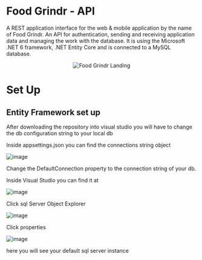 # Food Grindr - API

A REST application interface for the web & mobile application by the name of Food Grindr. An API for authentication, sending and receiving application data and managing the work with the database. It is using the Microsoft .NET 6 framework, .NET Entity Core and is connected to a MySQL database.

<p align="center">
  <img src="https://s3-alpha.figma.com/thumbnails/abd426ef-537d-485d-8080-716bc83c9ebe?X-Amz-Algorithm=AWS4-HMAC-SHA256&X-Amz-Credential=AKIAQ4GOSFWCXRDAEEF3%2F20230309%2Fus-west-2%2Fs3%2Faws4_request&X-Amz-Date=20230309T000000Z&X-Amz-Expires=604800&X-Amz-SignedHeaders=host&X-Amz-Signature=72ea746908111cccf54970bab65b2002451f9dfc855304004b1b1c5ae3c05b85" alt="Food Grindr Landing"/>
</p>

# Set Up

## Entity Framework set up 
After downloading the repository into visual studio you will have to change the db configuration string to your local db

Inside appsettings.json you can find the connections string object 

![image](https://user-images.githubusercontent.com/79595804/223860935-ad59766f-2930-4c92-a3b4-295edc9246ae.png)

Change the DefaultConnection property to the connection string of your db. 


Inside Visual Studio you can find it at 


![image](https://user-images.githubusercontent.com/79595804/223861191-ff80d9e8-94a2-44a6-96c8-d1475d252951.png)


Click sql Server Object Explorer


![image](https://user-images.githubusercontent.com/79595804/223861276-366c9b10-a99a-4f79-9033-fd8fb53c82ee.png)


Click properties


![image](https://user-images.githubusercontent.com/79595804/223861413-2709d61c-7e94-4a20-a90d-4956bb0fc57e.png)


here you will see your default sql server instance
